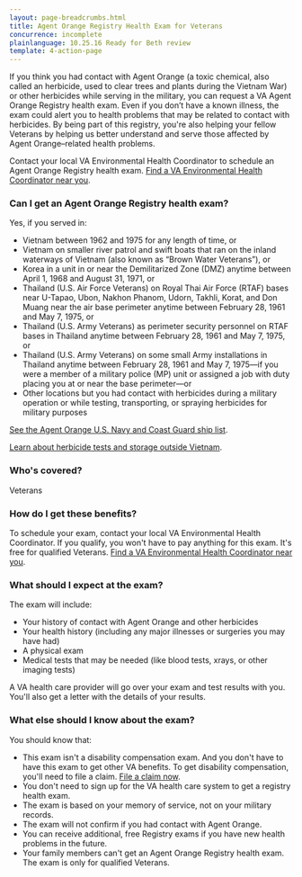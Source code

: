 ```yaml
---
layout: page-breadcrumbs.html
title: Agent Orange Registry Health Exam for Veterans
concurrence: incomplete
plainlanguage: 10.25.16 Ready for Beth review
template: 4-action-page
---
```


If you think you had contact with Agent Orange (a toxic chemical, also called an herbicide, used to clear trees and plants during the Vietnam War) or other herbicides while serving in the military, you can request a VA Agent Orange Registry health exam. Even if you don’t have a known illness, the exam could alert you to health problems that may be related to contact with herbicides. By being part of this registry, you're also helping your fellow Veterans by helping us better understand and serve those affected by Agent Orange–related health problems.

Contact your local VA Environmental Health Coordinator to schedule an Agent Orange Registry health exam. [Find a VA Environmental Health Coordinator near you](http://www.publichealth.va.gov/exposures/coordinators.asp).

<div class="call-out" markdown="1">

### Can I get an Agent Orange Registry health exam?

Yes, if you served in:

  - Vietnam between 1962 and 1975 for any length of time, or
  - Vietnam on smaller river patrol and swift boats that ran on the inland waterways of Vietnam (also known as “Brown Water Veterans”), or 
  - Korea in a unit in or near the Demilitarized Zone (DMZ) anytime between April 1, 1968 and August 31, 1971, or
  - Thailand (U.S. Air Force Veterans) on Royal Thai Air Force (RTAF) bases near U-Tapao, Ubon, Nakhon Phanom, Udorn, Takhli, Korat, and Don Muang near the air base perimeter anytime between February 28, 1961 and May 7, 1975, or
  - Thailand (U.S. Army Veterans) as perimeter security personnel on RTAF bases in Thailand anytime between February 28, 1961 and May 7, 1975, or
  - Thailand (U.S. Army Veterans) on some small Army installations in Thailand anytime between February 28, 1961 and May 7, 1975—if you were a member of a military police (MP) unit or assigned a job with duty placing you at or near the base perimeter—or
  - Other locations but you had contact with herbicides during a military operation or while testing, transporting, or spraying herbicides for military purposes
 
 [See the Agent Orange U.S. Navy and Coast Guard ship list](http://www.publichealth.va.gov/exposures/agentorange/shiplist/index.asp).
 
 [Learn about herbicide tests and storage outside Vietnam](http://www.publichealth.va.gov/exposures/agentorange/locations/tests-storage/index.asp).

### Who's covered?
Veterans
</div>

### How do I get these benefits?

To schedule your exam, contact your local VA Environmental Health Coordinator. If you qualify, you won't have to pay anything for this exam. It's free for qualified Veterans. [Find a VA Environmental Health Coordinator near you](http://www.publichealth.va.gov/exposures/coordinators.asp).

### What should I expect at the exam?

The exam will include:

- Your history of contact with Agent Orange and other herbicides
- Your health history (including any major illnesses or surgeries you may have had)
- A physical exam
- Medical tests that may be needed (like blood tests, xrays, or other imaging tests)

A VA health care provider will go over your exam and test results with you. You'll also get a letter with the details of your results.

### What else should I know about the exam?

You should know that:

- This exam isn't a disability compensation exam. And you don't have to have this exam to get other VA benefits. To get disability compensation, you'll need to file a claim. [File a claim now](/disability-benefits/apply-for-benefits/).
- You don't need to sign up for the VA health care system to get a registry health exam.
- The exam is based on your memory of service, not on your military records.
- The exam will not confirm if you had contact with Agent Orange.
- You can receive additional, free Registry exams if you have new health problems in the future.
- Your family members can't get an Agent Orange Registry health exam. The exam is only for qualified Veterans.

